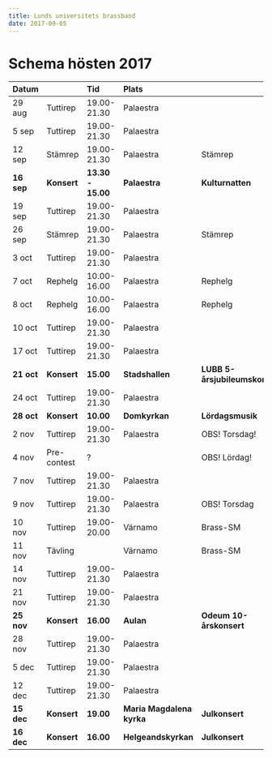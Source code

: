 ```yaml
---
title: Lunds universitets brassband
date: 2017-09-05
---
```


# Schema hösten 2017

| Datum      |             | Tid               | Plats                     |                                | Fika                 |
|:-----------|:------------|:------------------|:--------------------------|:-------------------------------|:---------------------|
| 29 aug     | Tuttirep    | 19.00-21.30       | Palaestra                 |                                | Karna Eilert         |
| 5 sep      | Tuttirep    | 19.00-21.30       | Palaestra                 |                                | Monica Kaija         |
| 12 sep     | Stämrep     | 19.00-21.30       | Palaestra                 | Stämrep                        | Josefine Ekdahl      |
| **16 sep** | **Konsert** | **13.30 - 15.00** | **Palaestra**             | **Kulturnatten**               |                      |
| 19 sep     | Tuttirep    | 19.00-21.30       | Palaestra                 |                                | Rikard Lindahl       |
| 26 sep     | Stämrep     | 19.00-21.30       | Palaestra                 | Stämrep                        | Olov Ferm            |
| 3 oct      | Tuttirep    | 19.00-21.30       | Palaestra                 |                                | Hampus Holmander     |
| 7 oct      | Rephelg     | 10.00-16.00       | Palaestra                 | Rephelg                        | Emil Nordh           |
| 8 oct      | Rephelg     | 10.00-16.00       | Palaestra                 | Rephelg                        | Anna Lindholm        |
| 10 oct     | Tuttirep    | 19.00-21.30       | Palaestra                 |                                | Einar Nordengren     |
| 17 oct     | Tuttirep    | 19.00-21.30       | Palaestra                 |                                | Peder Andersson      |
| **21 oct** | **Konsert** | **15.00**         | **Stadshallen**           | **LUBB 5-årsjubileumskonsert** |                      |
| 24 oct     | Tuttirep    | 19.00-21.30       | Palaestra                 |                                | Carl-Johan Ceberberg |
| **28 oct** | **Konsert** | **10.00**         | **Domkyrkan**             | **Lördagsmusik**               |                      |
| 2 nov      | Tuttirep    | 19.00-21.30       | Palaestra                 | OBS! Torsdag!                  | Roger Karlsson       |
| 4 nov      | Pre-contest | ?                 |                           | OBS! Lördag!                   |                      |
| 7 nov      | Tuttirep    | 19.00-21.30       | Palaestra                 |                                | Andreas Gustafsson   |
| 9 nov      | Tuttirep    | 19.00-21.30       | Palaestra                 | OBS! Torsdag                   | Per-Ola Wiking       |
| 10 nov     | Tuttirep    | 19.00-20.00       | Värnamo                   | Brass-SM                       |                      |
| 11 nov     | Tävling     |                   | Värnamo                   | Brass-SM                       |                      |
| 14 nov     | Tuttirep    | 19.00-21.30       | Palaestra                 |                                | Alva Thorell         |
| 21 nov     | Tuttirep    | 19.00-21.30       | Palaestra                 |                                | Connie Roslund       |
| **25 nov** | **Konsert** | **16.00**         | **Aulan**                 | **Odeum 10-årskonsert**        |                      |
| 28 nov     | Tuttirep    | 19.00-21.30       | Palaestra                 |                                | Pär-Ola Jansell      |
| 5 dec      | Tuttirep    | 19.00-21.30       | Palaestra                 |                                | Niklas Mårtensson    |
| 12 dec     | Tuttirep    | 19.00-21.30       | Palaestra                 |                                | Sam Persson          |
| **15 dec** | **Konsert** | **19.00**         | **Maria Magdalena kyrka** | **Julkonsert**                 |                      |
| **16 dec** | **Konsert** | **16.00**         | **Helgeandskyrkan**       | **Julkonsert**                 |                      |
